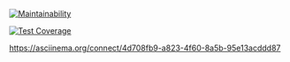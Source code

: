 [![Maintainability](https://api.codeclimate.com/v1/badges/fa79140709a0bccbd735/maintainability)](https://codeclimate.com/github/Walle1997/frontend-project-44/maintainability)

[![Test Coverage](https://api.codeclimate.com/v1/badges/fa79140709a0bccbd735/test_coverage)](https://codeclimate.com/github/Walle1997/frontend-project-44/test_coverage)

https://asciinema.org/connect/4d708fb9-a823-4f60-8a5b-95e13acddd87